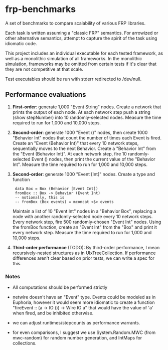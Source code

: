 frp-benchmarks
==========

A set of benchmarks to compare scalability of various FRP libraries.

Each task is written assuming a "classic FRP" semantics.  For arrowized or
other alternative semantics, attempt to capture the spirit of the task using
idiomatic code.

This project includes an individual executable for each tested framework, as
well as a monolithic simulation of all frameworks.  In the monolithic
simulation, frameworks may be omitted from certain tests if it's clear that
they are not competitive at that scale.

Test executables should be run with stderr redirected to /dev/null.

Performance evaluations
----------

1. __First-order__: generate 1,000 "Event String" nodes.  Create a network that prints the output of each node.  At each network step push a string (show stepNumber) into 10 randomly-selected nodes.  Measure the time required to run for 1,000 and 10,000 steps.

2. __Second-order__: generate 1000 "Event ()" nodes, then create 1000 "Behavior Int" nodes  that count the number of times each Event is fired.  Create an "Event (Behavior Int)" that every 10 network steps, sequentially moves to the next Behavior.  Create a "Behavior Int" from the "Event (Behavior Int)".  At each network step, fire 10 randomly-selected Event () nodes, then print the current value of the "Behavior Int". Measure the time required to run for 1,000 and 10,000 steps.

3. __Second-order__: generate 1000 "Event [Int]" nodes.  Create a type and function

        data Box = Box (Behavior [Event Int])
        fromBox :: Box -> Behavior (Event Int)
        -- notionally, this is
        -- fromBox (Box events) = mconcat <$> events

    Maintain a list of 10 "Event Int" nodes in a "Behavior Box", replacing a node with another randomly-selected node every 10 network steps.  Every network step, fire 500 randomly-chosen "Event Int" nodes.  Using the fromBox function, create an "Event Int" from the "Box" and print it every network step.  Measure the time required to run for 1,000 and 10,000 steps.

4. __Third-order performance__ (TODO):
     By third-order performance, I mean recursively-nested structures as in UIxTreeCollection.  If performance differences aren't clear based on prior tests, we can write a spec for this.

### Notes

* All computations should be performed strictly
* netwire doesn't have an "Event" type.  Events could be modeled as in Euphoria, however it would seem more idiomatic to create a function "fireEvent :: (a -> IO ()) -> Wire IO a" that would have the value of 'a' when fired, and be inhibited otherwise.
* we can adjust runtimes/stepcounts as performance warrants.

* for even comparisons, I suggest we use System.Random.MWC (from mwc-random) for random number generation, and IntMaps for collections.

